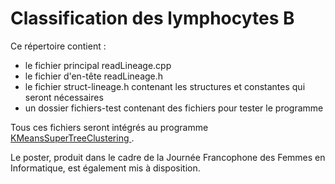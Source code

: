 # Classification des lymphocytes B

Ce répertoire contient :
- le fichier principal readLineage.cpp
- le fichier d'en-tête readLineage.h
- le fichier struct-lineage.h contenant les structures et constantes qui seront nécessaires
- un dossier fichiers-test contenant des fichiers pour tester le programme

Tous ces fichiers seront intégrés au programme [ KMeansSuperTreeClustering ](https://github.com/tahiri-lab/KMeansSuperTreeClustering).

Le poster, produit dans le cadre de la Journée Francophone des Femmes en Informatique, est également mis à disposition.
